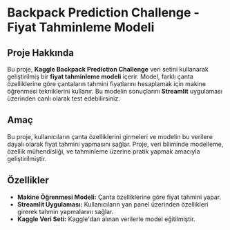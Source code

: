 # Backpack Prediction Challenge - Fiyat Tahminleme Modeli

## Proje Hakkında

Bu proje, **Kaggle Backpack Prediction Challenge** veri setini kullanarak geliştirilmiş bir **fiyat tahminleme modeli** içerir. Model, farklı çanta özelliklerine göre çantaların tahmini fiyatlarını hesaplamak için makine öğrenmesi tekniklerini kullanır. Bu modelin sonuçlarını **Streamlit** uygulaması üzerinden canlı olarak test edebilirsiniz.

## Amaç

Bu proje, kullanıcıların çanta özelliklerini girmeleri ve modelin bu verilere dayalı olarak fiyat tahmini yapmasını sağlar. Proje, veri biliminde modelleme, özellik mühendisliği, ve tahminleme üzerine pratik yapmak amacıyla geliştirilmiştir.

## Özellikler

- **Makine Öğrenmesi Modeli:** Çanta özelliklerine göre fiyat tahmini yapar.
- **Streamlit Uygulaması:** Kullanıcıların yan panel üzerinden özellikleri girerek tahmin yapmalarını sağlar.
- **Kaggle Veri Seti:** Kaggle'dan alınan verilerle model eğitilmiştir.

